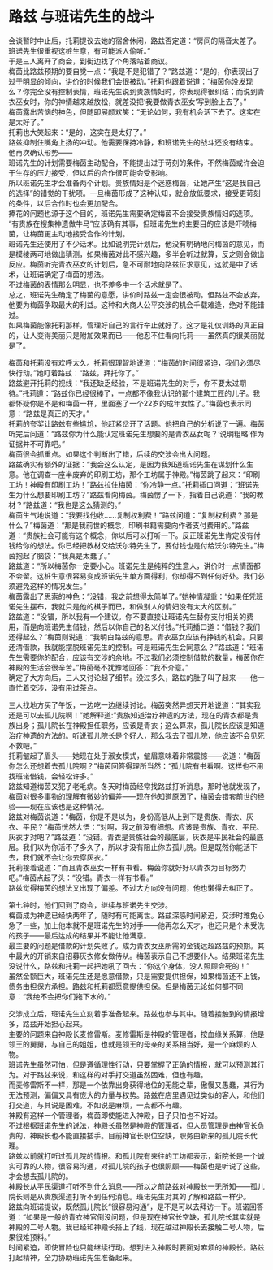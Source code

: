 # 路兹 与班诺先生的战斗
会谈暂时中止后，托莉提议去她的宿舍休闲，路兹否定道：“房间的隔音太差了。班诺先生很重视这桩生意，有可能派人偷听。”  
于是三人离开了商会，到街边找了个角落站着商议。  
梅茵比路兹预期的要自觉一点：“我是不是犯错了？”路兹道：“是的，你表现出了过于明显的倾向，讲价的时候我们会很被动。”托莉也跟着说道：“梅茵你没发现么？你完全没有控制表情，班诺先生说到贵族情妇时，你表现得很纠结；而说到青衣巫女时，你的神情越来越放松，就差没把‘我要做青衣巫女’写到脸上去了。”  
梅茵露出苦恼的神色，但随即展颜欢笑：“无论如何，我有机会活下去了。这实在是太好了。”  
托莉也大笑起来：“是的，这实在是太好了。”  
路兹抑制住嘴角上扬的冲动。他需要保持冷静，和班诺先生的战斗还没有结束。  
他再次确认形势——  
班诺先生的计划需要梅茵主动配合，不能提出过于苛刻的条件，不然梅茵或许会迫于生存的压力接受，但以后的合作很可能会受影响。  
所以班诺先生才会准备两个计划。贵族情妇是个迷惑梅茵，让她产生“这是我自己的选择”的错觉的干扰项。一旦梅茵形成了这种认知，就会放低要求，接受更苛刻的条件，以后合作时也会更加配合。  
捧花的问题也源于这个目的，班诺先生需要确定梅茵不会接受贵族情妇的选项。  
“有贵族在搜集神遗做牛马”应该确有其事，但班诺先生的主要目的应该是吓唬梅茵，让梅茵更主动地接受合作的计划。  
班诺先生还使用了不少话术。比如说明完计划后，他没有明确地问梅茵的意见，而是模棱两可地做出猜测，如果梅茵对此不感兴趣，多半会听过就算，反之则会做出反应。梅茵听完青衣巫女的计划后，急不可耐地向路兹征求意见，这就是中了话术，让班诺确定了梅茵的想法。  
不过梅茵的表情那么明显，也不差多中一个话术就是了。  
总之，班诺先生确定了梅茵的意愿，讲价时路兹一定会很被动。但路兹不会放弃，他要为梅茵争取最大的利益。这种和大商人公平交涉的机会千载难逢，绝对不能错过。  
如果梅茵能像托莉那样，管理好自己的言行举止就好了。这才是礼仪训练的真正目的，让人变得美丽只是附加效果而已——他忍不住看向托莉——虽然真的很美丽就是了。  


梅茵和托莉没有欢呼太久。托莉很理智地说道：“梅茵的时间很紧迫，我们必须尽快行动。”她盯着路兹：“路兹，拜托你了。”  
路兹避开托莉的视线：“我还缺乏经验，不是班诺先生的对手，你不要太过期待。”托莉道：“路兹你已经很棒了，一点都不像我认识的那个建筑工匠的儿子。我都怀疑你是不是和梅茵一样，里面塞了一个22岁的成年女性了。”梅茵也表示同意：“路兹是真正的天才。”  
托莉的夸奖让路兹有些尴尬，他赶紧岔开了话题。他把自己的分析说了一遍。梅茵听完后问道：“路兹你为什么能认定班诺先生想要的是青衣巫女呢？‘说明粗略’作为证据并不可靠吧。”  
梅茵很会抓重点。如果这个判断出了错，后续的交涉会出大问题。  
路兹确实有额外的证据：“我会这么认定，是因为我知道班诺先生在谋划什么生意。他在调查一座半废弃的印刷工坊，那个工坊属于神殿。”梅茵跳了起来：“印刷工坊！神殿有印刷工坊！”路兹拉住梅茵：“你冷静一点。”托莉插口问道：“班诺先生为什么想要印刷工坊？”路兹看向梅茵。梅茵愣了一下，指着自己说道：“我的教材？”路兹道：“我也是这么猜测的。”  
梅茵生气地说道：“我要找他收……复制权利费！”路兹问道：“复制权利费？那是什么？”梅茵道：“那是我前世的概念，印刷书籍需要向作者支付费用的。”路兹道：“贵族社会可能有这个概念，你以后可以打听一下。反正班诺先生肯定没有付钱给你的想法。你已经把教材交给沃尔特先生了，要付钱也是付给沃尔特先生。”梅茵抱起了脑袋：“我真是太蠢了。”  
路兹道：“所以梅茵你一定要小心。班诺先生是纯粹的生意人，讲价时一点情面都不会留。这桩生意很容易变成班诺先生单方面得利，你却得不到任何好处。我们必须避免这样的情况发生。”  
梅茵露出了思索的神色：“没错，我之前想得太简单了。”她神情凝重：“如果任凭班诺先生摆布，我就只是他的棋子而已，和做别人的情妇没有太大的区别。”  
路兹道：“没错，所以我有一个建议。你不要直接让班诺先生替你支付相关的费用，而是向班诺先生借钱，然后以你自己的名义付钱。”托莉插口道：“借钱？我们还得起么？”梅茵则说道：“我明白路兹的意思。青衣巫女应该有挣钱的机会。只要还清借款，我就能摆脱班诺先生的控制。可是班诺先生会同意么？”路兹道：“班诺先生需要你的配合，应该有交涉的余地。不过我们必须控制借款的数量，梅茵你在神殿的生活会很辛苦。”梅茵毫不犹豫地回答：“我不介意。”  
确定了大方向后，三人又讨论起了细节。没过多久，路兹的肚子叫了起来——他一直忙着交涉，没有用过茶点。  


三人找地方买了午饭，一边吃一边继续讨论。梅茵突然异想天开地说道：“其实我还是可以去孤儿院啊！”她解释道:”贵族知道治疗神遗的方法，现在的青衣都是贵族出身；孤儿院长在神殿担任职务，应该是青衣；这么算来，孤儿院长应该是知道治疗神遗的方法的。听说孤儿院长是个好人，那么我去了孤儿院，他应该不会见死不救吧。”  
托莉皱起了眉头——她现在处于淑女模式，皱眉意味着非常震惊——说道：“梅茵你怎么还想着去孤儿院啊？”梅茵回答得理所当然：“孤儿院有书看啊。这样也不用找班诺借钱，会轻松许多。”  
路兹知道梅茵又犯了老毛病。冬天时梅茵经常找路兹打听消息，那时他就发现了，梅茵对很多事物的理解有微妙的偏差——现在他知道原因了，梅茵会错套前世的经验——现在应该也是这种情况。  
路兹对梅茵说道：“梅茵，你是不是以为，身份高低从上到下是贵族、青衣、灰衣、平民？”梅茵恍然大悟：“对啊，我之前没有细想。应该是贵族、青衣、平民、灰衣才对吧？”路兹道：“没错。青衣是贵族社会的最底层，灰衣是平民社会的最底层。我们以为你活不了多久了，所以才没有阻止你去孤儿院。但是既然你能活下去，我们就不会让你去穿灰衣。”  
托莉接着说道：“而且青衣巫女一样有书看。梅茵你就好好以青衣为目标努力吧。”梅茵点起了头：“没错。青衣一样有书看。”  
路兹觉得梅茵的想法又出现了偏差。不过大方向没有问题，他也懒得去纠正了。  


第七钟时，他们回到了商会，继续与班诺先生交涉。  
梅茵成为神遗已经快两年了，随时有可能离世。路兹深感时间紧迫，交涉时难免心急了一些，加上他本就不是班诺先生的对手——他再怎么天才，也还只是个未受洗的孩子——最后达成的结果并不能让他满意。  
最主要的问题是借款的计划失败了。成为青衣女巫所需的金钱远超路兹的预期。其中最大的开销来自招募灰衣修女做侍从。梅茵表示自己不想要仆人。结果班诺先生没说什么，路兹和托莉一起把她吼了回去：“你这个身体，没人照顾会死的！”  
虽然金额巨大，班诺先生还是愿意借款，只是需要提供担保，如果梅茵还不上钱，债务由担保方承担。路兹和托莉都愿意提供担保。但是梅茵无论如何都不同意：“我绝不会把你们拖下水的。”  


交涉成立后，班诺先生立刻着手准备起来。路兹也参与其中。随着接触到的情报增多，路兹开始担心起来。  
主要的问题来自神殿长麦修雷斯。麦修雷斯是神殿的管理者，按血缘关系算，他是领王的舅舅，与自己的姐姐，也就是领王的母亲的关系相当好，是一个麻烦的人物。  
班诺先生虽然可怕，但是遵循理性行动，只要掌握了正确的情报，就可以预测其行为。对于路兹来说，和这样的对手打交道虽然困难，但也有趣。  
而麦修雷斯不一样，那是一个依靠出身获得地位的无能之辈，傲慢又愚蠢，其行为无法预测，偏偏又具有庞大的力量与权势。路兹在店里遇见过类似的客人，和他们打交道，与其说是困难，不如说是麻烦，一点都不有趣。  
神殿有这样一个管理者，梅茵即使能进入神殿，日子只怕也不好过。  
不过根据班诺先生的说法，神殿长虽然是神殿的管理者，但人员管理是由神官长负责的，神殿长也不能直接插手。目前神官长职位空缺，职务由新来的孤儿院长代理。  
路兹以前就打听过孤儿院的情报。和孤儿院有来往的工坊都表示，新院长是一个诚实可靠的人物，很容易沟通，对孤儿院的孩子也很照顾——梅茵也是听说了这些，才会想去孤儿院的。  
神殿长从平民渠道打听不到什么消息——所以之前路兹对神殿长一无所知——孤儿院长则是从贵族渠道打听不到任何消息。班诺先生对其的了解和路兹一样少。  
路兹向班诺提议，既然孤儿院长“很容易沟通”，是不是可以去拜访一下。班诺回答道：“如果是一般的青衣神官倒没问题，但是现在神官长空缺，孤儿院长其实就是神殿的二号人物。我已经和神殿长搭上了线，现在越过神殿长去接触二号人物，后果很难预料。”  
时间紧迫，即使冒险也只能继续行动。想到进入神殿时要面对麻烦的神殿长。路兹打起精神，全力协助班诺先生准备起来。  


